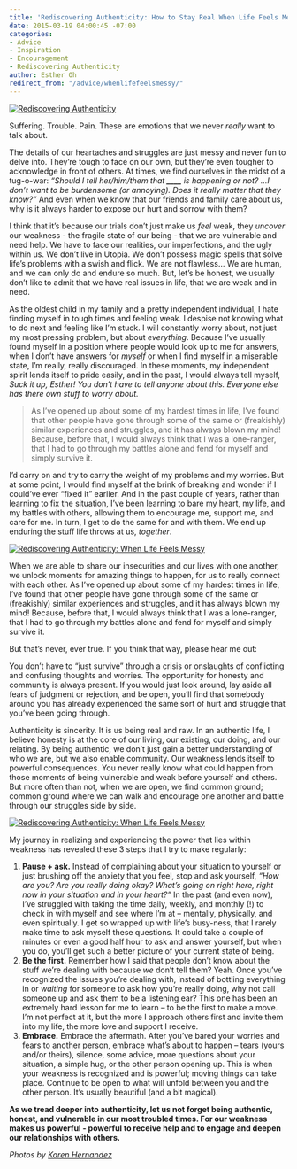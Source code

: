 ```yaml
---
title: 'Rediscovering Authenticity: How to Stay Real When Life Feels Messy'
date: 2015-03-19 04:00:45 -07:00
categories:
- Advice
- Inspiration
- Encouragement
- Rediscovering Authenticity
author: Esther Oh
redirect_from: "/advice/whenlifefeelsmessy/"
---
```


[![Rediscovering Authenticity ](https://yellow-blog-images.imgix.net/2015/03/authenticitywhenlifeismessy.jpg)](https://yellow-blog-images.imgix.net/2015/03/authenticitywhenlifeismessy.jpg)

Suffering. Trouble. Pain. These are emotions that we never _really_ want to talk about.

The details of our heartaches and struggles are just messy and never fun to delve into. They’re tough to face on our own, but they’re even tougher to acknowledge in front of others. At times, we find ourselves in the midst of a tug-o-war: *“Should I tell her/him/them that **\_\_\_\_** is happening or not? …I don’t want to be burdensome (or annoying). Does it really matter that they know?”* And even when we know that our friends and family care about us, why is it always harder to expose our hurt and sorrow with them?

I think that it’s because our trials don’t just make us _feel_ weak, they _uncover_ our weakness - the fragile state of our being - that we are vulnerable and need help. We have to face our realities, our imperfections, and the ugly within us. We don’t live in Utopia. We don’t possess magic spells that solve life’s problems with a swish and flick. We are not flawless… We are human, and we can only do and endure so much. But, let’s be honest, we usually don’t like to admit that we have real issues in life, that we are weak and in need.

As the oldest child in my family and a pretty independent individual, I hate finding myself in tough times and feeling weak. I despise not knowing what to do next and feeling like I’m stuck. I will constantly worry about, not just my most pressing problem, but about _everything_. Because I’ve usually found myself in a position where people would look up to me for answers, when I don’t have answers for _myself_ or when I find myself in a miserable state, I’m really, really discouraged. In these moments, my independent spirit lends itself to pride easily, and in the past, I would always tell myself, _Suck it up, Esther! You don’t have to tell anyone about this. Everyone else has there own stuff to worry about._

> As I’ve opened up about some of my hardest times in life, I’ve found that other people have gone through some of the same or (freakishly) similar experiences and struggles, and it has always blown my mind! Because, before that, I would always think that I was a lone-ranger, that I had to go through my battles alone and fend for myself and simply survive it.

I’d carry on and try to carry the weight of my problems and my worries. But at some point, I would find myself at the brink of breaking and wonder if I could’ve ever “fixed it” earlier. And in the past couple of years, rather than learning to fix the situation, I’ve been learning to bare my heart, my life, and my battles with others, allowing them to encourage me, support me, and care for me. In turn, I get to do the same for and with them. We end up enduring the stuff life throws at us, _together_.

[![Rediscovering Authenticity: When Life Feels Messy](https://yellow-blog-images.imgix.net/2015/03/messy4.jpg)](https://yellow-blog-images.imgix.net/2015/03/messy4.jpg)

When we are able to share our insecurities and our lives with one another, we unlock moments for amazing things to happen, for us to really connect with each other. As I’ve opened up about some of my hardest times in life, I’ve found that other people have gone through some of the same or (freakishly) similar experiences and struggles, and it has always blown my mind! Because, before that, I would always think that I was a lone-ranger, that I had to go through my battles alone and fend for myself and simply survive it.

But that’s never, ever true. If you think that way, please hear me out:

You don’t have to “just survive” through a crisis or onslaughts of conflicting and confusing thoughts and worries. The opportunity for honesty and community is always present. If you would just look around, lay aside all fears of judgment or rejection, and be open, you’ll find that somebody around you has already experienced the same sort of hurt and struggle that you’ve been going through.

Authenticity is sincerity. It is us being real and raw. In an authentic life, I believe honesty is at the core of our living, our existing, our doing, and our relating. By being authentic, we don’t just gain a better understanding of who we are, but we also enable community. Our weakness lends itself to powerful consequences. You never really know what could happen from those moments of being vulnerable and weak before yourself and others. But more often than not, when we are open, we find common ground; common ground where we can walk and encourage one another and battle through our struggles side by side.

[![Rediscovering Authenticity: When  Life Feels Messy](https://yellow-blog-images.imgix.net/2015/03/authenticitywhenlifeismessy3.jpg)](https://yellow-blog-images.imgix.net/2015/03/authenticitywhenlifeismessy3.jpg)

My journey in realizing and experiencing the power that lies within weakness has revealed these 3 steps that I try to make regularly:

1. **Pause + ask.** Instead of complaining about your situation to yourself or just brushing off the anxiety that you feel, stop and ask yourself, _“How are you? Are you really doing okay? What’s going on right here, right now in your situation and in your heart?”_ In the past (and even now), I’ve struggled with taking the time daily, weekly, and monthly (!) to check in with myself and see where I’m at – mentally, physically, and even spiritually. I get so wrapped up with life’s busy-ness, that I rarely make time to ask myself these questions. It could take a couple of minutes or even a good half hour to ask and answer yourself, but when you do, you’ll get such a better picture of your current state of being.
2. **Be the first.** Remember how I said that people don’t know about the stuff we’re dealing with because _we_ don’t tell them? Yeah. Once you’ve recognized the issues you’re dealing with, instead of bottling everything in or _waiting_ for someone to ask how you’re really doing, why not call someone up and ask them to be a listening ear? This one has been an extremely hard lesson for me to learn – to be the first to make a move. I’m not perfect at it, but the more I approach others first and invite them into my life, the more love and support I receive.
3. **Embrace.** Embrace the aftermath. After you’ve bared your worries and fears to another person, embrace what’s about to happen – tears (yours and/or theirs), silence, some advice, more questions about your situation, a simple hug, or the other person opening up. This is when your weakness is recognized and is powerful; moving things can take place. Continue to be open to what will unfold between you and the other person. It’s usually beautiful (and a bit magical).

**As we tread deeper into authenticity, let us not forget being authentic, honest, and vulnerable in our most troubled times. For our weakness makes us powerful - powerful to receive help and to engage and deepen our relationships with others.**

_Photos by [Karen Hernandez](http://alwaysjoyfulkaren.blogspot.com/)_
